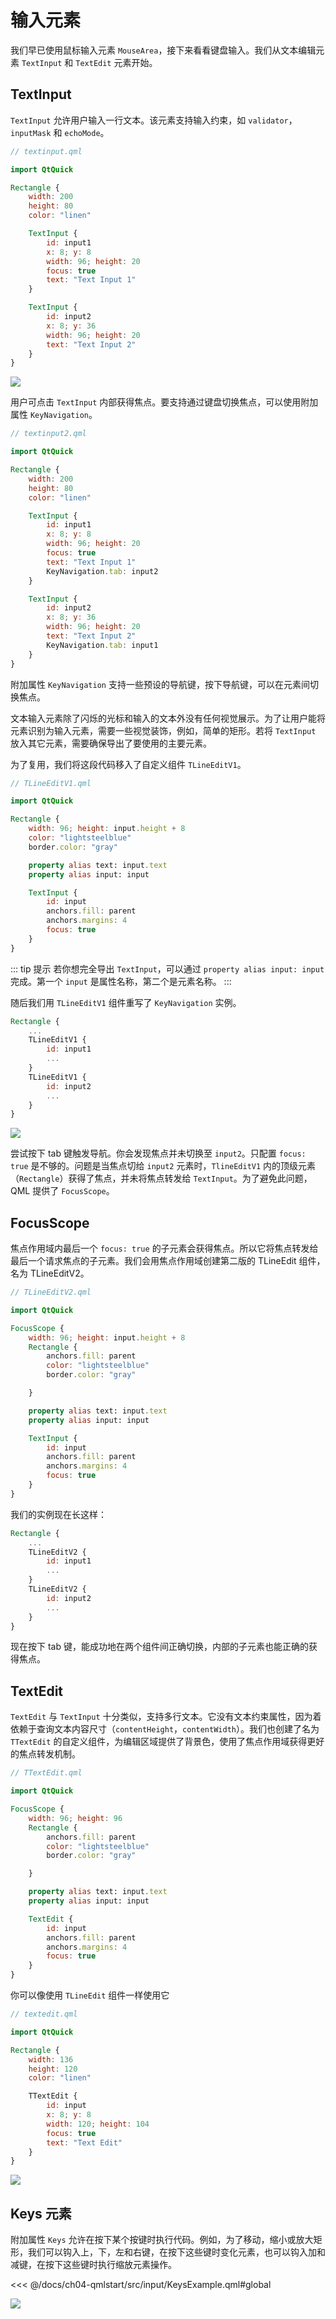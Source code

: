# 输入元素

我们早已使用鼠标输入元素 `MouseArea`，接下来看看键盘输入。我们从文本编辑元素 `TextInput` 和 `TextEdit` 元素开始。

## TextInput

`TextInput` 允许用户输入一行文本。该元素支持输入约束，如 `validator`，`inputMask` 和 `echoMode`。

```qml
// textinput.qml

import QtQuick

Rectangle {
    width: 200
    height: 80
    color: "linen"

    TextInput {
        id: input1
        x: 8; y: 8
        width: 96; height: 20
        focus: true
        text: "Text Input 1"
    }

    TextInput {
        id: input2
        x: 8; y: 36
        width: 96; height: 20
        text: "Text Input 2"
    }
}
```

![](./assets/textinput.png)


用户可点击 `TextInput` 内部获得焦点。要支持通过键盘切换焦点，可以使用附加属性 `KeyNavigation`。

```qml
// textinput2.qml

import QtQuick

Rectangle {
    width: 200
    height: 80
    color: "linen"

    TextInput {
        id: input1
        x: 8; y: 8
        width: 96; height: 20
        focus: true
        text: "Text Input 1"
        KeyNavigation.tab: input2
    }

    TextInput {
        id: input2
        x: 8; y: 36
        width: 96; height: 20
        text: "Text Input 2"
        KeyNavigation.tab: input1
    }
}
```
附加属性 `KeyNavigation` 支持一些预设的导航键，按下导航键，可以在元素间切换焦点。

文本输入元素除了闪烁的光标和输入的文本外没有任何视觉展示。为了让用户能将元素识别为输入元素，需要一些视觉装饰，例如，简单的矩形。若将 `TextInput` 放入其它元素，需要确保导出了要使用的主要元素。

为了复用，我们将这段代码移入了自定义组件 `TLineEditV1`。

```qml
// TLineEditV1.qml

import QtQuick

Rectangle {
    width: 96; height: input.height + 8
    color: "lightsteelblue"
    border.color: "gray"

    property alias text: input.text
    property alias input: input

    TextInput {
        id: input
        anchors.fill: parent
        anchors.margins: 4
        focus: true
    }
}
```

::: tip 提示
若你想完全导出 `TextInput`，可以通过 `property alias input: input` 完成。第一个 `input` 是属性名称，第二个是元素名称。
:::

随后我们用 `TLineEditV1` 组件重写了 `KeyNavigation` 实例。

```qml
Rectangle {
    ...
    TLineEditV1 {
        id: input1
        ...
    }
    TLineEditV1 {
        id: input2
        ...
    }
}
```

![](./assets/textinput3.png)

尝试按下 tab 键触发导航。你会发现焦点并未切换至 `input2`。只配置 `focus: true` 是不够的。问题是当焦点切给 `input2` 元素时，`TlineEditV1` 内的顶级元素（`Rectangle`）获得了焦点，并未将焦点转发给 `TextInput`。为了避免此问题，QML 提供了 `FocusScope`。

## FocusScope

焦点作用域内最后一个 `focus: true` 的子元素会获得焦点。所以它将焦点转发给最后一个请求焦点的子元素。我们会用焦点作用域创建第二版的 TLineEdit 组件，名为 TLineEditV2。

```qml
// TLineEditV2.qml

import QtQuick

FocusScope {
    width: 96; height: input.height + 8
    Rectangle {
        anchors.fill: parent
        color: "lightsteelblue"
        border.color: "gray"

    }

    property alias text: input.text
    property alias input: input

    TextInput {
        id: input
        anchors.fill: parent
        anchors.margins: 4
        focus: true
    }
}
```

我们的实例现在长这样：

```qml
Rectangle {
    ...
    TLineEditV2 {
        id: input1
        ...
    }
    TLineEditV2 {
        id: input2
        ...
    }
}
```

现在按下 tab 键，能成功地在两个组件间正确切换，内部的子元素也能正确的获得焦点。

## TextEdit

`TextEdit` 与 `TextInput` 十分类似，支持多行文本。它没有文本约束属性，因为着依赖于查询文本内容尺寸（`contentHeight`，`contentWidth`）。我们也创建了名为 `TTextEdit` 的自定义组件，为编辑区域提供了背景色，使用了焦点作用域获得更好的焦点转发机制。

```qml
// TTextEdit.qml

import QtQuick

FocusScope {
    width: 96; height: 96
    Rectangle {
        anchors.fill: parent
        color: "lightsteelblue"
        border.color: "gray"

    }

    property alias text: input.text
    property alias input: input

    TextEdit {
        id: input
        anchors.fill: parent
        anchors.margins: 4
        focus: true
    }
}
```

你可以像使用 `TLineEdit` 组件一样使用它

```qml
// textedit.qml

import QtQuick

Rectangle {
    width: 136
    height: 120
    color: "linen"

    TTextEdit {
        id: input
        x: 8; y: 8
        width: 120; height: 104
        focus: true
        text: "Text Edit"
    }
}
```

![](./assets/textedit.png)

## Keys 元素

附加属性 `Keys` 允许在按下某个按键时执行代码。例如，为了移动，缩小或放大矩形，我们可以钩入上，下，左和右键，在按下这些键时变化元素，也可以钩入加和减键，在按下这些键时执行缩放元素操作。

<<< @/docs/ch04-qmlstart/src/input/KeysExample.qml#global

![](./assets/keys.png)

